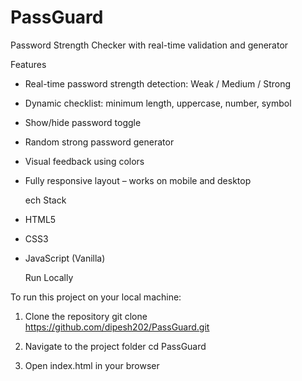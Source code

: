 # PassGuard
Password Strength Checker with real-time validation and generator

Features

-  Real-time password strength detection: Weak / Medium / Strong
-  Dynamic checklist: minimum length, uppercase, number, symbol
-  Show/hide password toggle
-  Random strong password generator
-  Visual feedback using colors
-  Fully responsive layout – works on mobile and desktop

   ech Stack

- HTML5
- CSS3
- JavaScript (Vanilla)

   Run Locally

To run this project on your local machine:

 1. Clone the repository
git clone https://github.com/dipesh202/PassGuard.git

 2. Navigate to the project folder
cd PassGuard

 3. Open index.html in your browser

